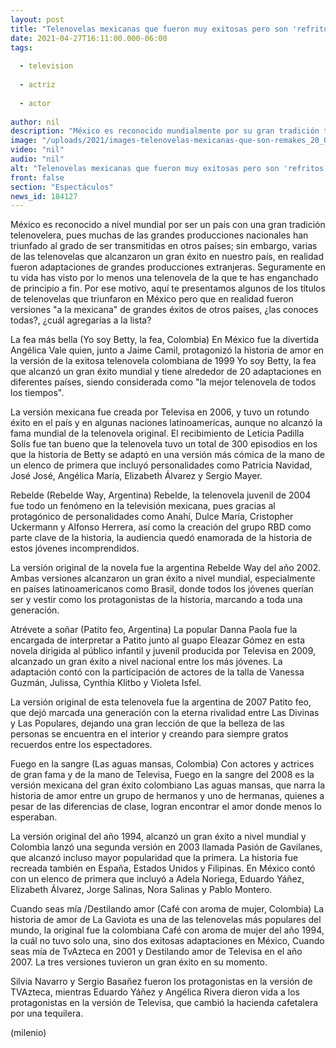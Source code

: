 ```yaml
---
layout: post
title: "Telenovelas mexicanas que fueron muy exitosas pero son 'refritos' de otros países"
date: 2021-04-27T16:11:00.000-06:00
tags:
  
  - television
  
  - actriz
  
  - actor
  
author: nil
description: "México es reconocido mundialmente por su gran tradición telenovelera; sin embargo muchas de las grandes ideas vienen de otros países. "
image: "/uploads/2021/images-telenovelas-mexicanas-que-son-remakes_20_0_1059_660.jpg"
video: "nil"
audio: "nil"
alt: "Telenovelas mexicanas que fueron muy exitosas pero son 'refritos' de otros países"
front: false
section: "Espectáculos"
news_id: 184127
---
```


México es reconocido a nivel mundial por ser un país con una gran tradición telenovelera, pues muchas de las grandes producciones nacionales han triunfado al grado de ser transmitidas en otros países; sin embargo, varias de las telenovelas que alcanzaron un gran éxito en nuestro país, en realidad fueron adaptaciones de grandes producciones extranjeras. Seguramente en tu vida has visto por lo menos una telenovela de la que te has enganchado de principio a fin. Por ese motivo, aquí te presentamos algunos de los títulos de telenovelas que triunfaron en México pero que en realidad fueron versiones "a la mexicana" de grandes éxitos de otros países, ¿las conoces todas?, ¿cuál agregarías a la lista? 

La fea más bella (Yo soy Betty, la fea, Colombia) En México fue la divertida Angélica Vale quien, junto a Jaime Camil, protagonizó la historia de amor en la versión de la exitosa telenovela colombiana de 1999 Yo soy Betty, la fea que alcanzó un gran éxito mundial y tiene alrededor de 20 adaptaciones en diferentes países, siendo considerada como "la mejor telenovela de todos los tiempos". 

La versión mexicana fue creada por Televisa en 2006, y tuvo un rotundo éxito en el país y en algunas naciones latinoamericas, aunque no alcanzó la fama mundial de la telenovela original.  El recibimiento de Leticia Padilla Solís fue tan bueno que la telenovela tuvo un total de 300 episodios en los que la historia de Betty se adaptó en una versión más cómica de la mano de un elenco de primera que incluyó personalidades como Patricia Navidad, José José, Angélica María, Elizabeth Álvarez y Sergio Mayer.  

Rebelde (Rebelde Way, Argentina) Rebelde, la telenovela juvenil de 2004 fue todo un fenómeno en la televisión mexicana, pues gracias al protagónico de personalidades como Anahí, Dulce María, Cristopher Uckermann y Alfonso Herrera, así como la creación del grupo RBD como parte clave de la historia, la audiencia quedó enamorada de la historia de estos jóvenes incomprendidos. 

La versión original de la novela fue la argentina Rebelde Way del año 2002. Ambas versiones alcanzaron un gran éxito a nivel mundial, especialmente en países latinoamericanos como Brasil, donde todos los jóvenes querían ser y vestir como los protagonistas de la historia, marcando a toda una generación. 

Atrévete a soñar (Patito feo, Argentina) La popular Danna Paola fue la encargada de interpretar a Patito junto al guapo Eleazar Gómez en esta novela dirigida al público infantil y juvenil producida por Televisa en 2009, alcanzado un gran éxito a nivel nacional entre los más jóvenes. La adaptación contó con la participación de actores de la talla de Vanessa Guzmán, Julissa, Cynthia Klitbo y Violeta Isfel. 

La versión original de esta telenovela fue la argentina de 2007 Patito feo, que dejó marcada una generación con la eterna rivalidad entre Las Divinas y Las Populares, dejando una gran lección de que la belleza de las personas se encuentra en el interior y creando para siempre gratos recuerdos entre los espectadores.  

Fuego en la sangre (Las aguas mansas, Colombia) Con actores y actrices de gran fama y de la mano de Televisa, Fuego en la sangre del 2008 es la versión mexicana del gran éxito colombiano Las aguas mansas, que narra la historia de amor entre un grupo de hermanos y uno de hermanas, quienes a pesar de las diferencias de clase, logran encontrar el amor donde menos lo esperaban. 

La versión original del año 1994, alcanzó un gran éxito a nivel mundial y Colombia lanzó una segunda versión en 2003 llamada Pasión de Gavilanes, que alcanzó incluso mayor popularidad que la primera. La historia fue recreada también en España, Estados Unidos y Filipinas. En México contó con un elenco de primera que incluyó a Adela Noriega, Eduardo Yáñez, Elizabeth Álvarez, Jorge Salinas, Nora Salinas y Pablo Montero. 

Cuando seas mía /Destilando amor (Café con aroma de mujer, Colombia) La historia de amor de La Gaviota es una de las telenovelas más populares del mundo, la original fue la colombiana Café con aroma de mujer del año 1994, la cuál no tuvo solo una, sino dos exitosas adaptaciones en México, Cuando seas mía de TvAzteca en 2001 y Destilando amor de Televisa en el año 2007. La tres versiones tuvieron un gran éxito en su momento. 

Silvia Navarro y Sergio Basañez fueron los protagonistas en la versión de TVAzteca, mientras Eduardo Yáñez y Angélica Rivera dieron vida a los protagonistas en la versión de Televisa, que cambió la hacienda cafetalera por una tequilera.  

(milenio)